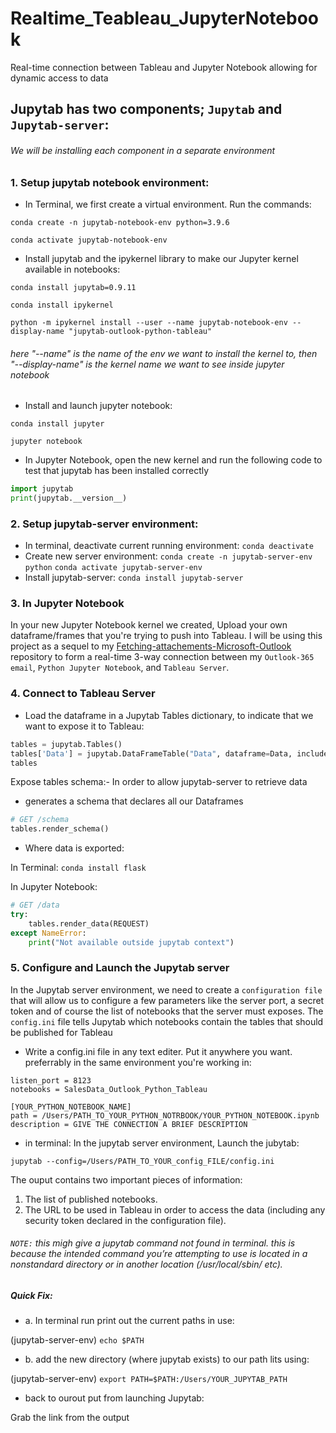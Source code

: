 # Realtime_Teableau_JupyterNotebook
Real-time connection between Tableau and Jupyter Notebook allowing for dynamic access to data

## Jupytab has two components; `Jupytab` and `Jupytab-server`:

###### We will be installing each component in a separate environment

### 1. Setup jupytab notebook environment:

   - In Terminal, we first create a virtual environment. Run the commands: 

```conda create -n jupytab-notebook-env python=3.9.6```

```conda activate jupytab-notebook-env```

   - Install jupytab and the ipykernel library to make our Jupyter kernel available in notebooks:

```conda install jupytab=0.9.11```

```conda install ipykernel```

```python -m ipykernel install --user --name jupytab-notebook-env --display-name "jupytab-outlook-python-tableau"```

###### here "--name" is the name of the env we want to install the kernel to, then "--display-name" is the kernel name we want to see inside jupyter notebook

   - Install and launch jupyter notebook:

``conda install jupyter``

``jupyter notebook``

  - In Jupyter Notebook, open the new kernel and run the following code to test that jupytab has been installed correctly

```python
import jupytab
print(jupytab.__version__)
```

### 2. Setup jupytab-server environment:

 - In terminal, deactivate current running environment: `conda deactivate`
 - Create new server environment: `conda create -n jupytab-server-env python` `conda activate jupytab-server-env`
 - Install jupytab-server: `conda install jupytab-server`

### 3. In Jupyter Notebook 

In your new Jupyter Notebook kernel we created, Upload your own dataframe/frames that you're trying to push into Tableau. I will be using this project as a sequel to my [Fetching-attachements-Microsoft-Outlook](https://github.com/magidbugazia/Fetching-attachements-Microsoft-Outlook.git) repository to form a real-time 3-way connection between my `Outlook-365 email`, `Python Jupyter Notebook`, and `Tableau Server`.


### 4. Connect to Tableau Server

 - Load the dataframe in a Jupytab Tables dictionary, to indicate that we want to expose it to Tableau:

```python
tables = jupytab.Tables()
tables['Data'] = jupytab.DataFrameTable("Data", dataframe=Data, include_index=True)
tables
```

Expose tables schema:- In order to allow jupytab-server to retrieve data

  - generates a schema that declares all our Dataframes

```python
# GET /schema
tables.render_schema()
```
   - Where data is exported:

In Terminal: `conda install flask`

In Jupyter Notebook:

```python
# GET /data
try:
    tables.render_data(REQUEST)
except NameError:
    print("Not available outside jupytab context")
```

### 5. Configure and Launch the Jupytab server

In the Jupytab server environment, we need to create a `configuration file` that will allow us to configure a few parameters like the server port, a secret token and of course the list of notebooks that the server must exposes. The `config.ini` file tells Jupytab which notebooks contain the tables that should be published for Tableau

  - Write a config.ini file in any text editer. Put it anywhere you want. preferrably in the same environment you're working in:


```[main]
listen_port = 8123
notebooks = SalesData_Outlook_Python_Tableau

[YOUR_PYTHON_NOTEBOOK_NAME]
path = /Users/PATH_TO_YOUR_PYTHON_NOTRBOOK/YOUR_PYTHON_NOTEBOOK.ipynb
description = GIVE THE CONNECTION A BRIEF DESCRIPTION
```

 - in terminal: In the jupytab server environment, Launch the jubytab: 

```jupytab --config=/Users/PATH_TO_YOUR_config_FILE/config.ini```

The ouput contains two important pieces of information:

1. The list of published notebooks.
2. The URL to be used in Tableau in order to access the data (including any security token declared in the configuration file).

###### `NOTE:` this migh give a jupytab command not found in terminal. this is because the intended command you’re attempting to use is located in a nonstandard directory or in another location (/usr/local/sbin/ etc).

##### Quick Fix: 
  - a. In terminal run print out the current paths in use: 

(jupytab-server-env) `echo $PATH`

  - b. add the new directory (where jupytab exists) to our path lits using:

(jupytab-server-env) `export PATH=$PATH:/Users/YOUR_JUPYTAB_PATH`

- back to ourout put from launching Jupytab:

Grab the link from the output

